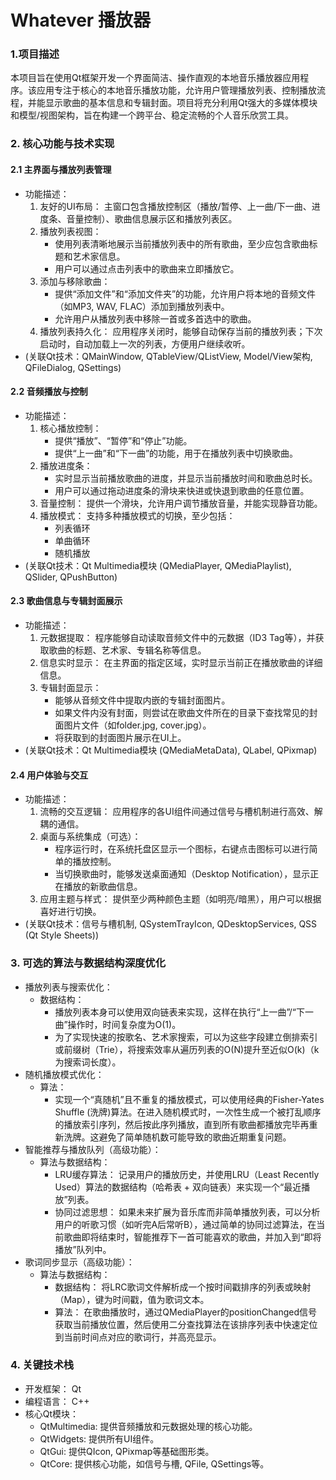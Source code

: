 # Whatever 播放器
### 1.项目描述

本项目旨在使用Qt框架开发一个界面简洁、操作直观的本地音乐播放器应用程序。该应用专注于核心的本地音乐播放功能，允许用户管理播放列表、控制播放流程，并能显示歌曲的基本信息和专辑封面。项目将充分利用Qt强大的多媒体模块和模型/视图架构，旨在构建一个跨平台、稳定流畅的个人音乐欣赏工具。

### 2. 核心功能与技术实现

#### 2.1 主界面与播放列表管理

- 功能描述：
  1. 友好的UI布局： 主窗口包含播放控制区（播放/暂停、上一曲/下一曲、进度条、音量控制）、歌曲信息展示区和播放列表区。
  2. 播放列表视图：
     - 使用列表清晰地展示当前播放列表中的所有歌曲，至少应包含歌曲标题和艺术家信息。
     - 用户可以通过点击列表中的歌曲来立即播放它。
  3. 添加与移除歌曲：
     - 提供“添加文件”和“添加文件夹”的功能，允许用户将本地的音频文件（如MP3, WAV, FLAC）添加到播放列表中。
     - 允许用户从播放列表中移除一首或多首选中的歌曲。
  4. 播放列表持久化： 应用程序关闭时，能够自动保存当前的播放列表；下次启动时，自动加载上一次的列表，方便用户继续收听。
- (关联Qt技术：QMainWindow, QTableView/QListView, Model/View架构, QFileDialog, QSettings)

#### 2.2 音频播放与控制

- 功能描述：
  1. 核心播放控制：
     - 提供“播放”、“暂停”和“停止”功能。
     - 提供“上一曲”和“下一曲”的功能，用于在播放列表中切换歌曲。
  2. 播放进度条：
     - 实时显示当前播放歌曲的进度，并显示当前播放时间和歌曲总时长。
     - 用户可以通过拖动进度条的滑块来快进或快退到歌曲的任意位置。
  3. 音量控制： 提供一个滑块，允许用户调节播放音量，并能实现静音功能。
  4. 播放模式： 支持多种播放模式的切换，至少包括：
     - 列表循环
     - 单曲循环
     - 随机播放
- (关联Qt技术：Qt Multimedia模块 (QMediaPlayer, QMediaPlaylist), QSlider, QPushButton)

#### 2.3 歌曲信息与专辑封面展示

- 功能描述：
  1. 元数据提取： 程序能够自动读取音频文件中的元数据（ID3 Tag等），并获取歌曲的标题、艺术家、专辑名称等信息。
  2. 信息实时显示： 在主界面的指定区域，实时显示当前正在播放歌曲的详细信息。
  3. 专辑封面显示：
     - 能够从音频文件中提取内嵌的专辑封面图片。
     - 如果文件内没有封面，则尝试在歌曲文件所在的目录下查找常见的封面图片文件（如folder.jpg, cover.jpg）。
     - 将获取到的封面图片展示在UI上。
- (关联Qt技术：Qt Multimedia模块 (QMediaMetaData), QLabel, QPixmap)

#### 2.4 用户体验与交互

- 功能描述：
  1. 流畅的交互逻辑： 应用程序的各UI组件间通过信号与槽机制进行高效、解耦的通信。
  2. 桌面与系统集成（可选）：
     - 程序运行时，在系统托盘区显示一个图标，右键点击图标可以进行简单的播放控制。
     - 当切换歌曲时，能够发送桌面通知（Desktop Notification），显示正在播放的新歌曲信息。
  3. 应用主题与样式： 提供至少两种颜色主题（如明亮/暗黑），用户可以根据喜好进行切换。
- (关联Qt技术：信号与槽机制, QSystemTrayIcon, QDesktopServices, QSS (Qt Style Sheets))

### 3. 可选的算法与数据结构深度优化

- 播放列表与搜索优化：
  - 数据结构：
    - 播放列表本身可以使用双向链表来实现，这样在执行“上一曲”/“下一曲”操作时，时间复杂度为O(1)。
    - 为了实现快速的按歌名、艺术家搜索，可以为这些字段建立倒排索引或前缀树（Trie），将搜索效率从遍历列表的O(N)提升至近似O(k)（k为搜索词长度）。
- 随机播放模式优化：
  - 算法：
    - 实现一个“真随机”且不重复的播放模式，可以使用经典的Fisher-Yates Shuffle (洗牌)算法。在进入随机模式时，一次性生成一个被打乱顺序的播放索引序列，然后按此序列播放，直到所有歌曲都播放完毕再重新洗牌。这避免了简单随机数可能导致的歌曲近期重复问题。
- 智能推荐与播放队列（高级功能）：
  - 算法与数据结构：
    - LRU缓存算法： 记录用户的播放历史，并使用LRU（Least Recently Used）算法的数据结构（哈希表 + 双向链表）来实现一个“最近播放”列表。
    - 协同过滤思想： 如果未来扩展为音乐库而非简单播放列表，可以分析用户的听歌习惯（如听完A后常听B），通过简单的协同过滤算法，在当前歌曲即将结束时，智能推荐下一首可能喜欢的歌曲，并加入到“即将播放”队列中。
- 歌词同步显示（高级功能）：
  - 算法与数据结构：
    - 数据结构： 将LRC歌词文件解析成一个按时间戳排序的列表或映射（Map），键为时间戳，值为歌词文本。
    - 算法： 在歌曲播放时，通过QMediaPlayer的positionChanged信号获取当前播放位置，然后使用二分查找算法在该排序列表中快速定位到当前时间点对应的歌词行，并高亮显示。

### 4. 关键技术栈

- 开发框架： Qt
- 编程语言： C++
- 核心Qt模块：
  - QtMultimedia: 提供音频播放和元数据处理的核心功能。
  - QtWidgets: 提供所有UI组件。
  - QtGui: 提供QIcon, QPixmap等基础图形类。
  - QtCore: 提供核心功能，如信号与槽, QFile, QSettings等。
